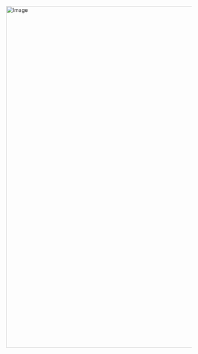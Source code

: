 <img width="1889" height="925" alt="Image" src="https://github.com/user-attachments/assets/d6d04c8c-7599-47ab-b90e-ad8c591c1671" />
